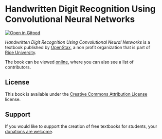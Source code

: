 # Handwritten Digit Recognition Using Convolutional Neural Networks

[![Open in Gitpod](https://gitpod.io/button/open-in-gitpod.svg)](https://gitpod.io/from-referrer/)

_Handwritten Digit Recognition Using Convolutional Neural Networks_ is a textbook published by [OpenStax](https://openstax.org/), a non profit organization that is part of [Rice University](https://www.rice.edu/).

The book can be viewed [online](https://github.com/cnx-user-books/cnxbook-handwritten-digit-recognition-using-convolutional-neural-networks/releases/latest), where you can also see a list of contributors.

## License
This book is available under the [Creative Commons Attribution License](./LICENSE) license.

## Support
If you would like to support the creation of free textbooks for students, your [donations are welcome](https://riceconnect.rice.edu/donation/support-openstax-banner).
